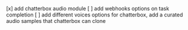 [x] add chatterbox audio module
[ ] add webhooks options on task completion
[ ] add different voices options for chatterbox, add a curated audio samples that chatterbox can clone
